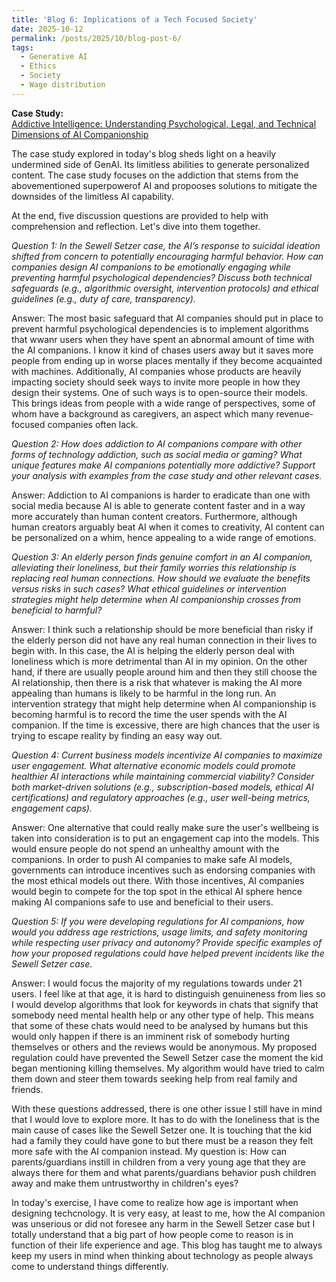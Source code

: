 ```yaml
---
title: 'Blog 6: Implications of a Tech Focused Society'
date: 2025-10-12
permalink: /posts/2025/10/blog-post-6/
tags:
  - Generative AI
  - Ethics
  - Society
  - Wage distribution
---
```


**Case Study:**  
[Addictive Intelligence: Understanding Psychological, Legal, and Technical Dimensions of AI Companionship](https://mit-serc.pubpub.org/pub/iopjyxcx/release/2?readingCollection=132bb7af)

The case study explored in today's blog sheds light on a heavily undermined side of GenAI. Its limitless abilities to generate personalized content. The case study focuses on the addiction that stems from the abovementioned superpowerof AI and propooses solutions to mitigate the downsides of the limitless AI  capability.

At the end, five discussion questions are provided to help with comprehension and reflection. Let's dive into them together.

*Question 1: In the Sewell Setzer case, the AI’s response to suicidal ideation shifted from concern to potentially encouraging harmful behavior. How can companies design AI companions to be emotionally engaging while preventing harmful psychological dependencies? Discuss both technical safeguards (e.g., algorithmic oversight, intervention protocols) and ethical guidelines (e.g., duty of care, transparency).*

Answer: The most basic safeguard that AI companies should put in place to prevent harmful psychological dependencies is to implement algorithms that wwanr users when they have spent an abnormal amount of time with the AI companions. I know it kind of chases users away but it saves more people from ending up in worse places mentally if they become acquainted with machines. Additionally, AI companies whose products are heavily impacting society should seek ways to invite more people in how they design their systems. One of such ways is to open-source their models. This brings ideas from people with a wide range of perspectives, some of whom have a background as caregivers, an aspect which many revenue-focused companies often lack.

*Question 2: How does addiction to AI companions compare with other forms of technology addiction, such as social media or gaming? What unique features make AI companions potentially more addictive? Support your analysis with examples from the case study and other relevant cases.*

Answer: Addiction to AI companions is harder to eradicate than one with social media because AI is able to generate content faster and in a way more accurately than human content creators. Furthermore, although human creators arguably beat AI when it comes to creativity, AI content can be personalized on a whim, hence appealing to a wide range of emotions.

*Question 3: An elderly person finds genuine comfort in an AI companion, alleviating their loneliness, but their family worries this relationship is replacing real human connections. How should we evaluate the benefits versus risks in such cases? What ethical guidelines or intervention strategies might help determine when AI companionship crosses from beneficial to harmful?*

Answer: I think such a relationship should be more beneficial than risky if the elderly person did not have any real human connection in their lives to begin with. In this case, the AI is helping the elderly person deal with loneliness which is more detrimental than AI in my opinion. On the other hand, if there are usually people around him and then they still choose the AI relationship, then there is a risk that whatever is making the AI more appealing than humans is likely to be harmful in the long run. An intervention strategy that might help determine when AI companionship is becoming harmful is to record the time the user spends with the AI companion. If the time is excessive, there are high chances that the user is trying to escape reality by finding an easy way out.

*Question 4: Current business models incentivize AI companies to maximize user engagement. What alternative economic models could promote healthier AI interactions while maintaining commercial viability? Consider both market-driven solutions (e.g., subscription-based models, ethical AI certifications) and regulatory approaches (e.g., user well-being metrics, engagement caps).*

Answer: One alternative that could really make sure the user's wellbeing is taken into consideration is to put an engagement cap into the models. This would ensure people do not spend an unhealthy amount with the companions. In order to push AI companies to make safe AI models, governments can introduce incentives such as endorsing companies with the most ethical models out there. With those incentives, AI companies would begin to compete for the top spot in the ethical AI sphere hence making AI companions safe to use and beneficial to their users.

*Question 5: If you were developing regulations for AI companions, how would you address age restrictions, usage limits, and safety monitoring while respecting user privacy and autonomy? Provide specific examples of how your proposed regulations could have helped prevent incidents like the Sewell Setzer case.*

Answer: I would focus the majority of my regulations towards under 21 users. I feel like at that age, it is hard to distinguish genuineness from lies so I would develop algorithms that look for keywords in chats that signify that somebody need mental health help or any other type of help. This means that some of these chats would need to be analysed by humans but this would only happen if there is an imminent risk of somebody hurting themselves or others and the reviews would be anonymous. My proposed regulation could have prevented the Sewell Setzer case the moment the kid began mentioning killing themselves. My algorithm would have tried to calm them down and steer them towards seeking help from real family and friends.

With these questions addressed, there is one other issue I still have in mind that I would love to explore more. It has to do with the loneliness that is the main cause of cases like the Sewell Setzer one. It is touching that the kid had a family they could have gone to but there must be a reason they felt more safe with the AI companion instead. My question is: How can parents/guardians instill in children from a very young age that they are always there for them and what parents/guardians behavior push children away and make them untrustworthy in children's eyes?

In today's exercise, I have come to realize how age is important when designing techcnology. It is very easy, at least to me, how the AI companion was unserious or did not foresee any harm in the Sewell Setzer case but I totally understand that a big part of how people come to reason is in function of their life experience and age. This blog has taught me to always keep my users in mind when thinking about technology as people always come to understand things differently.